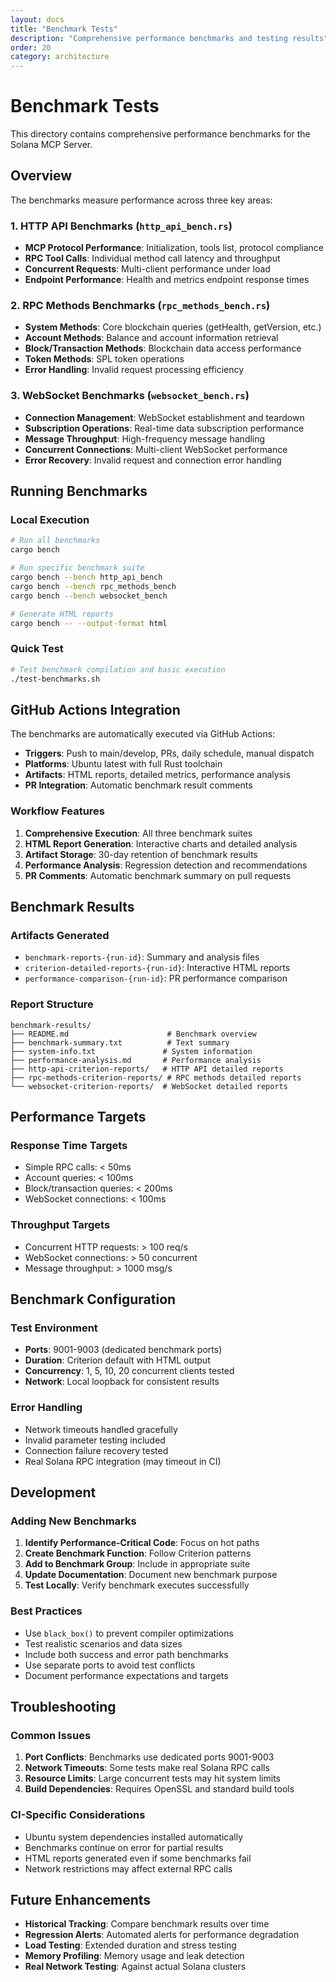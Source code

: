 ```yaml
---
layout: docs
title: "Benchmark Tests"
description: "Comprehensive performance benchmarks and testing results"
order: 20
category: architecture
---
```


# Benchmark Tests

This directory contains comprehensive performance benchmarks for the Solana MCP Server.

## Overview

The benchmarks measure performance across three key areas:

### 1. HTTP API Benchmarks (`http_api_bench.rs`)
- **MCP Protocol Performance**: Initialization, tools list, protocol compliance
- **RPC Tool Calls**: Individual method call latency and throughput
- **Concurrent Requests**: Multi-client performance under load
- **Endpoint Performance**: Health and metrics endpoint response times

### 2. RPC Methods Benchmarks (`rpc_methods_bench.rs`)
- **System Methods**: Core blockchain queries (getHealth, getVersion, etc.)
- **Account Methods**: Balance and account information retrieval
- **Block/Transaction Methods**: Blockchain data access performance
- **Token Methods**: SPL token operations
- **Error Handling**: Invalid request processing efficiency

### 3. WebSocket Benchmarks (`websocket_bench.rs`)
- **Connection Management**: WebSocket establishment and teardown
- **Subscription Operations**: Real-time data subscription performance
- **Message Throughput**: High-frequency message handling
- **Concurrent Connections**: Multi-client WebSocket performance
- **Error Recovery**: Invalid request and connection error handling

## Running Benchmarks

### Local Execution

```bash
# Run all benchmarks
cargo bench

# Run specific benchmark suite
cargo bench --bench http_api_bench
cargo bench --bench rpc_methods_bench  
cargo bench --bench websocket_bench

# Generate HTML reports
cargo bench -- --output-format html
```

### Quick Test
```bash
# Test benchmark compilation and basic execution
./test-benchmarks.sh
```

## GitHub Actions Integration

The benchmarks are automatically executed via GitHub Actions:

- **Triggers**: Push to main/develop, PRs, daily schedule, manual dispatch
- **Platforms**: Ubuntu latest with full Rust toolchain
- **Artifacts**: HTML reports, detailed metrics, performance analysis
- **PR Integration**: Automatic benchmark result comments

### Workflow Features

1. **Comprehensive Execution**: All three benchmark suites
2. **HTML Report Generation**: Interactive charts and detailed analysis
3. **Artifact Storage**: 30-day retention of benchmark results
4. **Performance Analysis**: Regression detection and recommendations
5. **PR Comments**: Automatic benchmark summary on pull requests

## Benchmark Results

### Artifacts Generated

- `benchmark-reports-{run-id}`: Summary and analysis files
- `criterion-detailed-reports-{run-id}`: Interactive HTML reports
- `performance-comparison-{run-id}`: PR performance comparison

### Report Structure

```
benchmark-results/
├── README.md                      # Benchmark overview
├── benchmark-summary.txt          # Text summary
├── system-info.txt               # System information
├── performance-analysis.md       # Performance analysis
├── http-api-criterion-reports/   # HTTP API detailed reports
├── rpc-methods-criterion-reports/ # RPC methods detailed reports
└── websocket-criterion-reports/  # WebSocket detailed reports
```

## Performance Targets

### Response Time Targets
- Simple RPC calls: < 50ms
- Account queries: < 100ms  
- Block/transaction queries: < 200ms
- WebSocket connections: < 100ms

### Throughput Targets
- Concurrent HTTP requests: > 100 req/s
- WebSocket connections: > 50 concurrent
- Message throughput: > 1000 msg/s

## Benchmark Configuration

### Test Environment
- **Ports**: 9001-9003 (dedicated benchmark ports)
- **Duration**: Criterion default with HTML output
- **Concurrency**: 1, 5, 10, 20 concurrent clients tested
- **Network**: Local loopback for consistent results

### Error Handling
- Network timeouts handled gracefully
- Invalid parameter testing included  
- Connection failure recovery tested
- Real Solana RPC integration (may timeout in CI)

## Development

### Adding New Benchmarks

1. **Identify Performance-Critical Code**: Focus on hot paths
2. **Create Benchmark Function**: Follow Criterion patterns
3. **Add to Benchmark Group**: Include in appropriate suite
4. **Update Documentation**: Document new benchmark purpose
5. **Test Locally**: Verify benchmark executes successfully

### Best Practices

- Use `black_box()` to prevent compiler optimizations
- Test realistic scenarios and data sizes
- Include both success and error path benchmarks
- Use separate ports to avoid test conflicts
- Document performance expectations and targets

## Troubleshooting

### Common Issues

1. **Port Conflicts**: Benchmarks use dedicated ports 9001-9003
2. **Network Timeouts**: Some tests make real Solana RPC calls
3. **Resource Limits**: Large concurrent tests may hit system limits
4. **Build Dependencies**: Requires OpenSSL and standard build tools

### CI-Specific Considerations

- Ubuntu system dependencies installed automatically
- Benchmarks continue on error for partial results
- HTML reports generated even if some benchmarks fail
- Network restrictions may affect external RPC calls

## Future Enhancements

- **Historical Tracking**: Compare benchmark results over time  
- **Regression Alerts**: Automated alerts for performance degradation
- **Load Testing**: Extended duration and stress testing
- **Memory Profiling**: Memory usage and leak detection
- **Real Network Testing**: Against actual Solana clusters